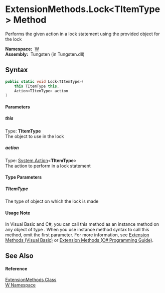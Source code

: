 ExtensionMethods.Lock&lt;TItemType> Method
==========================================
   Performs the given action in a lock statement using the provided object for the lock

  **Namespace:**  [W][1]  
  **Assembly:**  Tungsten (in Tungsten.dll)

Syntax
------

```csharp
public static void Lock<TItemType>(
	this TItemType this,
	Action<TItemType> action
)

```

#### Parameters

##### *this*
Type: **TItemType**  
The object to use in the lock

##### *action*
Type: [System.Action][2]&lt;**TItemType**>  
The action to perform in a lock statement

#### Type Parameters

##### *TItemType*
The type of object on which the lock is made

#### Usage Note
In Visual Basic and C#, you can call this method as an instance method on any object of type . When you use instance method syntax to call this method, omit the first parameter. For more information, see [Extension Methods (Visual Basic)][3] or [Extension Methods (C# Programming Guide)][4].

See Also
--------

#### Reference
[ExtensionMethods Class][5]  
[W Namespace][1]  

[1]: ../README.md
[2]: http://msdn.microsoft.com/en-us/library/018hxwa8
[3]: http://msdn.microsoft.com/en-us/library/bb384936.aspx
[4]: http://msdn.microsoft.com/en-us/library/bb383977.aspx
[5]: README.md